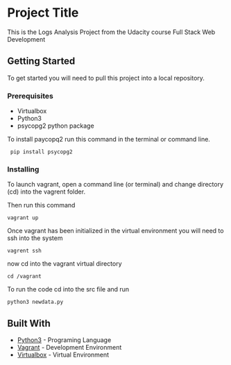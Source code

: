 # Project Title

This is the Logs Analysis Project from the Udacity course Full Stack Web Development

## Getting Started

To get started you will need to pull this project into a local repository. 
### Prerequisites

* Virtualbox
* Python3 
* psycopg2 python package

To install paycopq2 run this command in the terminal or command line. 

```
 pip install psycopg2
```

### Installing

To launch vagrant, open a command line (or terminal) and change directory (cd) into the vagrent folder.

Then run this command 

```
vagrant up
```

Once vagrant has been initialized in the virtual environment you will need to ssh into the system

```
vagrent ssh
```

now cd into the vagrant virtual directory 

```
cd /vagrant
```

To run the code cd into the src file and run

```
python3 newdata.py
```

## Built With

* [Python3](https://www.python.org/downloads/) - Programing Language
* [Vagrant](https://www.vagrantup.com/) - Development Environment
* [Virtualbox](https://www.virtualbox.org/) - Virtual Environment


